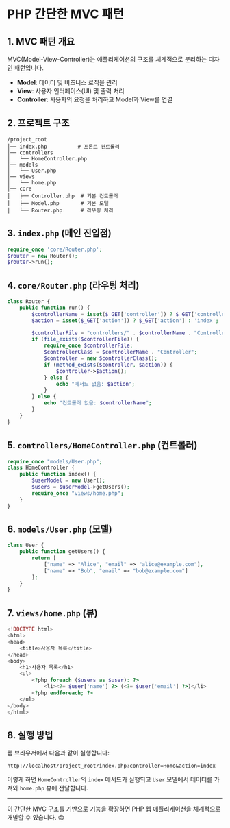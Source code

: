 # PHP 간단한 MVC 패턴

## 1. MVC 패턴 개요
MVC(Model-View-Controller)는 애플리케이션의 구조를 체계적으로 분리하는 디자인 패턴입니다.
- **Model**: 데이터 및 비즈니스 로직을 관리
- **View**: 사용자 인터페이스(UI) 및 출력 처리
- **Controller**: 사용자의 요청을 처리하고 Model과 View를 연결

## 2. 프로젝트 구조
```
/project_root
│── index.php          # 프론트 컨트롤러
│── controllers
│   └── HomeController.php
│── models
│   └── User.php
│── views
│   └── home.php
│── core
│   ├── Controller.php  # 기본 컨트롤러
│   ├── Model.php       # 기본 모델
│   └── Router.php      # 라우팅 처리
```

## 3. `index.php` (메인 진입점)
```php
require_once 'core/Router.php';
$router = new Router();
$router->run();
```

## 4. `core/Router.php` (라우팅 처리)
```php
class Router {
    public function run() {
        $controllerName = isset($_GET['controller']) ? $_GET['controller'] : 'Home';
        $action = isset($_GET['action']) ? $_GET['action'] : 'index';

        $controllerFile = "controllers/" . $controllerName . "Controller.php";
        if (file_exists($controllerFile)) {
            require_once $controllerFile;
            $controllerClass = $controllerName . "Controller";
            $controller = new $controllerClass();
            if (method_exists($controller, $action)) {
                $controller->$action();
            } else {
                echo "메서드 없음: $action";
            }
        } else {
            echo "컨트롤러 없음: $controllerName";
        }
    }
}
```

## 5. `controllers/HomeController.php` (컨트롤러)
```php
require_once "models/User.php";
class HomeController {
    public function index() {
        $userModel = new User();
        $users = $userModel->getUsers();
        require_once "views/home.php";
    }
}
```

## 6. `models/User.php` (모델)
```php
class User {
    public function getUsers() {
        return [
            ["name" => "Alice", "email" => "alice@example.com"],
            ["name" => "Bob", "email" => "bob@example.com"]
        ];
    }
}
```

## 7. `views/home.php` (뷰)
```php
<!DOCTYPE html>
<html>
<head>
    <title>사용자 목록</title>
</head>
<body>
    <h1>사용자 목록</h1>
    <ul>
        <?php foreach ($users as $user): ?>
            <li><?= $user['name'] ?> (<?= $user['email'] ?>)</li>
        <?php endforeach; ?>
    </ul>
</body>
</html>
```

## 8. 실행 방법
웹 브라우저에서 다음과 같이 실행합니다:
```
http://localhost/project_root/index.php?controller=Home&action=index
```

이렇게 하면 `HomeController`의 `index` 메서드가 실행되고 `User` 모델에서 데이터를 가져와 `home.php` 뷰에 전달합니다.

---

이 간단한 MVC 구조를 기반으로 기능을 확장하면 PHP 웹 애플리케이션을 체계적으로 개발할 수 있습니다. 😊
```
